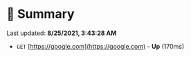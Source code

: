 # 📖 Summary
Last updated: **8/25/2021, 3:43:28 AM**

- `GET` [https://google.com](https://google.com) - **Up** (170ms)
